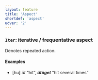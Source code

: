 ```yaml
---
layout: feature
title: 'Aspect'
shortdef: 'aspect'
udver: '2'
---
```


### <a name="Iter">`Iter`</a>: iterative / frequentative aspect

Denotes repeated action.

#### Examples

* [hu] _üt_ “hit”, _<b>ütöget</b>_ “hit several times”

<!-- Interlanguage links updated Čt lis 12 09:43:00 CET 2020 -->
